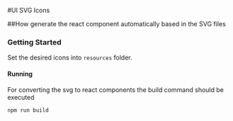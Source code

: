 #UI SVG Icons

##How generate the react component automatically based in the SVG files
 
### Getting Started
Set the desired icons into `resources` folder.

#### Running

For converting the svg to react components the build command should be executed
```bash
npm run build
```
